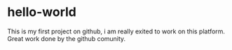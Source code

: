 # hello-world
This is my first project on github, i am really exited to work on this platform.
Great work done by the github comunity.
